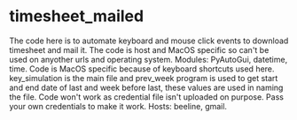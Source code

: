# timesheet_mailed
The code here is to automate keyboard and mouse click events to download timesheet and mail it.
The code is host and MacOS specific so can't be used on anyother urls and operating system.
Modules: PyAutoGui, datetime, time.
Code is MacOS specific because of keyboard shortcuts used here.
key_simulation is the main file and prev_week program is used to get start and end date of last and week before last, these values are used in naming the file.
Code won't work as credential file isn't uploaded on purpose. Pass your own credentials to make it work.
Hosts: beeline, gmail.
